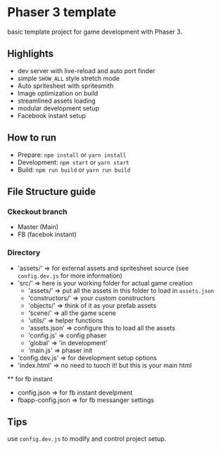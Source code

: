 # Phaser 3 template

basic template project for game development with Phaser 3.

## Highlights

- dev server with live-reload and auto port finder
- simple `SHOW_ALL` style stretch mode
- Auto spritesheet with spritesmith
- Image optimization on build
- streamlined assets loading
- modular development setup
- Facebook instant setup

## How to run

- Prepare: `npm install` or `yarn install`
- Development: `npm start` or `yarn start`
- Build: `npm run build` or `yarn run build`

## File Structure guide

### Ckeckout branch
- Master (Main)
- FB (facebok instant)

### Directory
- 'assets/' => for external assets and spritesheet source (see `config.dev.js` for more information)
- 'src/' => here is your working folder for actual game creation
  - 'assets/' => put all the assets in this folder to load in `assets.json`
  - 'constructors/' => your custom constructors
  - 'objects/' => think of it as your prefab assets
  - 'scene/' => all the game scene
  - 'utils/' => helper functions
  - 'assets.json' => configure this to load all the assets
  - 'config.js' => config phaser
  - 'global' => 'in development'
  - 'main.js' => phaser init
- 'config.dev.js' => for development setup options
- 'index.html' => no need to tuoch it! but this is your main html

** for fb instant
- config.json => for fb instant develpment
- fbapp-config.json => for fb messanger settings

## Tips

  use `config.dev.js` to modify and control project setup.

